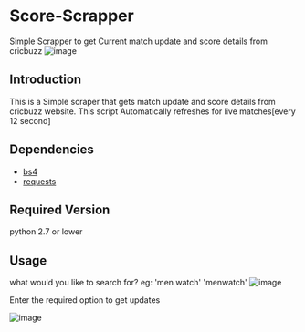 # Score-Scrapper
Simple Scrapper to get Current match update and score details from cricbuzz
   ![image](https://cloud.githubusercontent.com/assets/12068512/21493711/ea37dfd0-cc32-11e6-9995-d18867fa37fc.png)

## Introduction
This is a Simple scraper that gets match update and score details from cricbuzz website.
This script Automatically refreshes for live matches[every 12 second]
## Dependencies
* [bs4](https://pypi.python.org/pypi/beautifulsoup4)
* [requests](https://pypi.python.org/pypi/requests/)

## Required Version
python 2.7 or lower

## Usage
what would you like to search for?  eg: 'men watch' 'menwatch'
![image](https://cloud.githubusercontent.com/assets/12068512/21493842/a3e3aeaa-cc33-11e6-9053-3a5d3ae3d96c.png)

Enter the required option to get updates

![image](https://cloud.githubusercontent.com/assets/12068512/21493951/1e83beb6-cc34-11e6-906b-48eafb27d817.png)
